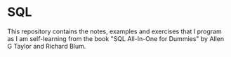 # SQL

This repository contains the notes, examples and exercises that I program as I am self-learning from the book "SQL All-In-One for Dummies" by Allen G Taylor and Richard Blum.